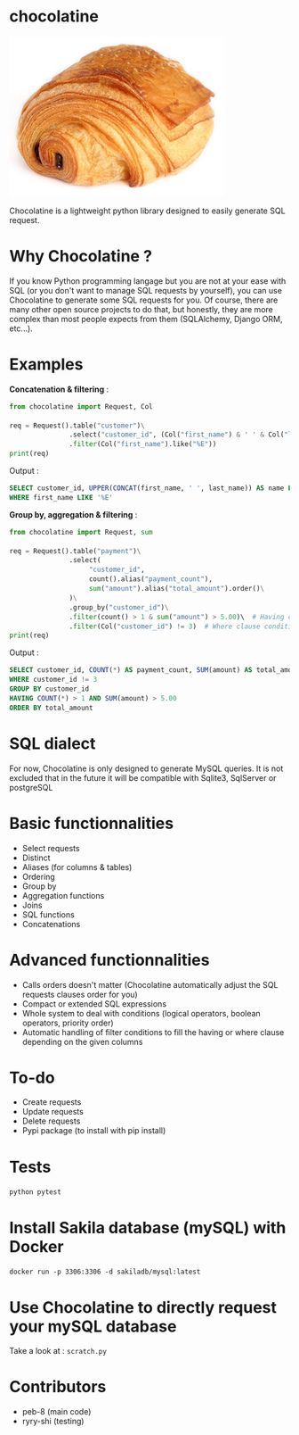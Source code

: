 # chocolatine

![Image](logo.jpg)

Chocolatine is a lightweight python library designed to easily generate SQL request.

# Why Chocolatine ?

If you know Python programming langage but you are not at your ease with SQL (or you don't want to manage SQL requests by yourself), you can use Chocolatine to generate some SQL requests for you.
Of course, there are many other open source projects to do that, but honestly, they are more complex than most people expects from them (SQLAlchemy, Django ORM, etc...).

# Examples

__Concatenation & filtering__ :
```python
from chocolatine import Request, Col

req = Request().table("customer")\
               .select("customer_id", (Col("first_name") & ' ' & Col("last_name")).upper().alias("name"))\
               .filter(Col("first_name").like("%E"))
print(req)
```
Output :
```SQL
SELECT customer_id, UPPER(CONCAT(first_name, ' ', last_name)) AS name FROM customer
WHERE first_name LIKE '%E'
```

__Group by, aggregation & filtering__ :
```python
from chocolatine import Request, sum

req = Request().table("payment")\
               .select(
                    "customer_id",
                    count().alias("payment_count"),
                    sum("amount").alias("total_amount").order()\
               )\
               .group_by("customer_id")\
               .filter(count() > 1 & sum("amount") > 5.00)\  # Having clause condition
               .filter(Col("customer_id") != 3)  # Where clause condition
print(req)
```
Output :
```SQL
SELECT customer_id, COUNT(*) AS payment_count, SUM(amount) AS total_amount FROM payment
WHERE customer_id != 3
GROUP BY customer_id
HAVING COUNT(*) > 1 AND SUM(amount) > 5.00
ORDER BY total_amount
```

# SQL dialect

For now, Chocolatine is only designed to generate MySQL queries.
It is not excluded that in the future it will be compatible with Sqlite3, SqlServer or postgreSQL

# Basic functionnalities

- Select requests
- Distinct
- Aliases (for columns & tables)
- Ordering
- Group by
- Aggregation functions
- Joins
- SQL functions
- Concatenations

# Advanced functionnalities

- Calls orders doesn't matter (Chocolatine automatically adjust the SQL requests clauses order for you)
- Compact or extended SQL expressions
- Whole system to deal with conditions (logical operators, boolean operators, priority order)
- Automatic handling of filter conditions to fill the having or where clause depending on the given columns

# To-do

- Create requests
- Update requests
- Delete requests
- Pypi package (to install with pip install)

# Tests

```python pytest```

# Install Sakila database (mySQL) with Docker

```docker run -p 3306:3306 -d sakiladb/mysql:latest```

# Use Chocolatine to directly request your mySQL database

Take a look at : `scratch.py`

# Contributors

- peb-8 (main code)
- ryry-shi (testing)
